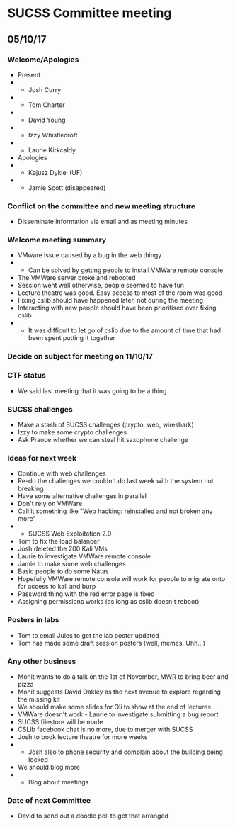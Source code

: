 # SUCSS Committee meeting
## 05/10/17

### Welcome/Apologies
* Present
* * Josh Curry
* * Tom Charter
* * David Young
* * Izzy Whistlecroft
* * Laurie Kirkcaldy
* Apologies
* * Kajusz Dykiel (UF)
* * Jamie Scott (disappeared)

### Conflict on the committee and new meeting structure
* Disseminate information via email and as meeting minutes

### Welcome meeting summary
* VMware issue caused by a bug in the web thingy
* * Can be solved by getting people to install VMWare remote console
* The VMWare server broke and rebooted
* Session went well otherwise, people seemed to have fun
* Lecture theatre was good. Easy access to most of the room was good
* Fixing cslib should have happened later, not during the meeting
* Interacting with new people should have been prioritised over fixing cslib
* * It was difficult to let go of cslib due to the amount of time that had been spent putting it together

### Decide on subject for meeting on 11/10/17

### CTF status
* We said last meeting that it was going to be a thing

### SUCSS challenges
* Make a stash of SUCSS challenges (crypto, web, wireshark)
* Izzy to make some crypto challenges
* Ask Prance whether we can steal hit saxophone challenge

### Ideas for next week
* Continue with web challenges
* Re-do the challenges we couldn't do last week with the system not breaking
* Have some alternative challenges in parallel
* Don't rely on VMWare
* Call it something like "Web hacking: reinstalled and not broken any more"
* * SUCSS Web Exploitation 2.0
* Tom to fix the load balancer
* Josh deleted the 200 Kali VMs
* Laurie to investigate VMWare remote console
* Jamie to make some web challenges
* Basic people to do some Natas
* Hopefully VMWare remote console will work for people to migrate onto for access to kali and burp
* Password thing with the red error page is fixed
* Assigning permissions works (as long as cslib doesn't reboot)

### Posters in labs
* Tom to email Jules to get the lab poster updated
* Tom has made some draft session posters (well, memes. Uhh...)

### Any other business
* Mohit wants to do a talk on the 1st of November, MWR to bring beer and pizza
* Mohit suggests David Oakley as the next avenue to explore regarding the missing kit
* We should make some slides for Oli to show at the end of lectures
* VMWare doesn't work - Laurie to investigate submitting a bug report
* SUCSS filestore will be made
* CSLib facebook chat is no more, due to merger with SUCSS
* Josh to book lecture theatre for more weeks
* * Josh also to phone security and complain about the building being locked
* We should blog more
* * Blog about meetings

### Date of next Committee
* David to send out a doodle poll to get that arranged
